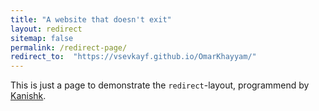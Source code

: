 ```yaml
---
title: "A website that doesn't exit"
layout: redirect
sitemap: false
permalink: /redirect-page/
redirect_to:  "https://vsevkayf.github.io/OmarKhayyam/"
---
```

This is just a page to demonstrate the `redirect`-layout, programmend by [Kanishk](http://codingtips.kanishkkunal.in/about/).
